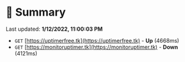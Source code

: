 # 📖 Summary
Last updated: **1/12/2022, 11:00:03 PM**

- `GET` [https://uptimerfree.tk](https://uptimerfree.tk) - **Up** (4668ms)
- `GET` [https://monitoruptimer.tk](https://monitoruptimer.tk) - **Down** (4121ms)
